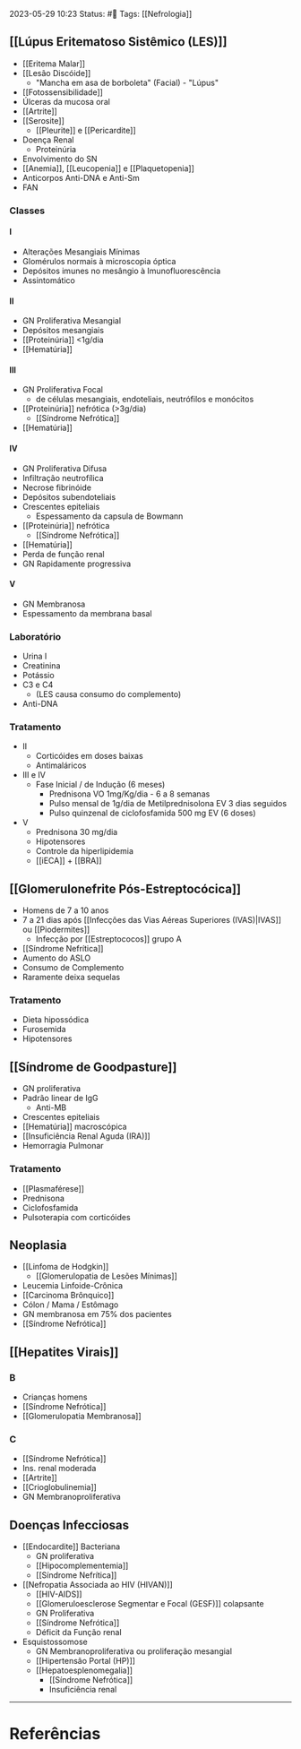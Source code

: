 2023-05-29 10:23
Status: #🌱 
Tags: [[Nefrologia]]
<br/>
## [[Lúpus Eritematoso Sistêmico (LES)]]
- [[Eritema Malar]]
- [[Lesão Discóide]]
	- "Mancha em asa de borboleta" (Facial) - "Lúpus"
- [[Fotossensibilidade]]
- Úlceras da mucosa oral
- [[Artrite]]
- [[Serosite]]
	- [[Pleurite]] e [[Pericardite]]
- Doença Renal
	- Proteinúria
- Envolvimento do SN
- [[Anemia]], [[Leucopenia]] e [[Plaquetopenia]]
- Anticorpos Anti-DNA e Anti-Sm
- FAN
### Classes
#### I
- Alterações Mesangiais Mínimas
- Glomérulos normais à microscopia óptica
- Depósitos imunes no mesângio à Imunofluorescência
- Assintomático
#### II
- GN Proliferativa Mesangial
- Depósitos mesangiais
- [[Proteinúria]] <1g/dia
- [[Hematúria]]
#### III
- GN Proliferativa Focal
	- de células mesangiais, endoteliais, neutrófilos e monócitos
- [[Proteinúria]] nefrótica (>3g/dia)
	- [[Síndrome Nefrótica]]
- [[Hematúria]]
#### IV
- GN Proliferativa Difusa
- Infiltração neutrofílica
- Necrose fibrinóide
- Depósitos subendoteliais
- Crescentes epiteliais
	- Espessamento da capsula de Bowmann
- [[Proteinúria]] nefrótica
	- [[Síndrome Nefrótica]]
- [[Hematúria]]
- Perda de função renal
- GN Rapidamente progressiva
#### V
- GN Membranosa
- Espessamento da membrana basal
### Laboratório
- Urina I
- Creatinina
- Potássio
- C3 e C4
	- (LES causa consumo do complemento)
- Anti-DNA
### Tratamento
- II
	- Corticóides em doses baixas
	- Antimaláricos
- III e IV
	- Fase  Inicial / de Indução (6 meses)
		- Prednisona VO 1mg/Kg/dia - 6 a 8 semanas
		- Pulso mensal de 1g/dia de Metilprednisolona EV 3 dias seguidos
		- Pulso quinzenal de ciclofosfamida 500 mg EV (6 doses)
- V
	- Prednisona 30 mg/dia
	- Hipotensores
	- Controle da hiperlipidemia
	- [[iECA]] + [[BRA]]
## [[Glomerulonefrite Pós-Estreptocócica]]
- Homens de 7 a 10 anos
- 7 a 21 dias após [[Infecções das Vias Aéreas Superiores (IVAS)|IVAS]]  ou [[Piodermites]]
	- Infecção por [[Estreptococos]] grupo A
- [[Síndrome Nefrítica]]
- Aumento do ASLO
- Consumo de Complemento
- Raramente deixa sequelas
### Tratamento
- Dieta hipossódica
- Furosemida
- Hipotensores
## [[Síndrome de Goodpasture]]
- GN proliferativa
- Padrão linear de IgG
	- Anti-MB
- Crescentes epiteliais
- [[Hematúria]] macroscópica
- [[Insuficiência Renal Aguda (IRA)]]
- Hemorragia Pulmonar
### Tratamento
- [[Plasmaférese]]
- Prednisona
- Ciclofosfamida
- Pulsoterapia com corticóides
## Neoplasia
- [[Linfoma de Hodgkin]]
	- [[Glomerulopatia de Lesões Mínimas]]
- Leucemia Linfoide-Crônica
- [[Carcinoma Brônquico]]
- Cólon / Mama / Estômago
- GN membranosa em 75% dos pacientes
- [[Síndrome Nefrótica]]
## [[Hepatites Virais]]
### B
- Crianças homens
- [[Síndrome Nefrótica]]
- [[Glomerulopatia Membranosa]]
### C
- [[Síndrome Nefrótica]]
- Ins. renal moderada
- [[Artrite]]
- [[Crioglobulinemia]]
- GN Membranoproliferativa
## Doenças Infecciosas
- [[Endocardite]] Bacteriana
	- GN proliferativa
	- [[Hipocomplementemia]]
	- [[Síndrome Nefrítica]]
- [[Nefropatia Associada ao HIV (HIVAN)]]
	- [[HIV-AIDS]]
	- [[Glomeruloesclerose Segmentar e Focal (GESF)]] colapsante
	- GN Proliferativa
	- [[Síndrome Nefrótica]]
	- Déficit da Função renal
- Esquistossomose
	- GN Membranoproliferativa ou proliferação mesangial
	- [[Hipertensão Portal (HP)]]
	- [[Hepatoesplenomegalia]]
		- [[Síndrome Nefrótica]]
		- Insuficiência renal
____
# Referências

